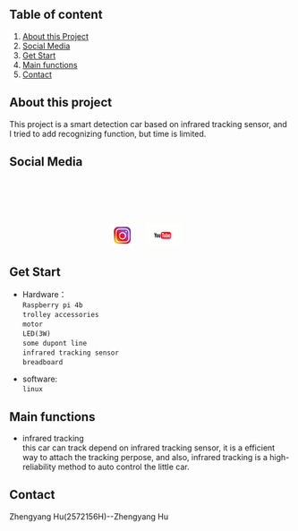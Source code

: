 
## Table of content



<ol>
    <li><a href="#about-this-project">About this Project</a></li>
    <li><a href="#social-media">Social Media</a></li>
    <li><a href="#get start">Get Start</a></li>
    <li><a href="#main-functions">Main functions</a</li>
    <li><a href="#contact">Contact</a></li>
</ol>


## About this project
This project is a smart detection car based on infrared tracking sensor, and I tried to add recognizing function, but time is limited.

## Social Media
<br />
<div align="center">
  <br />
  <p align="center">
    <br />
    <br />
    <a href="https://www.instagram.com/p/CRzRPjUnx0o-Xcq7o7S6pfz3dUD_u5bxlDoM3c0/?utm_medium=copy_link"><img height=40 src="image/instagram.jpg"></img></a>&nbsp;&nbsp;&nbsp;&nbsp;
    <a href="https://www.youtube.com/watch?v=86xGaaVowuE"><img height=40 src="image/youtube.png"></img></a>&nbsp;&nbsp;&nbsp;&nbsp;
    </p>
</div>

## Get Start
* Hardware：<br>
    `Raspberry pi 4b `<br>
               `trolley accessories` <br>
               `motor`<br>
               `LED(3W)`<br>
               `some dupont line` <br>
               `infrared tracking sensor`<br>
               `breadboard` <br>
           
* software: <br>
           `linux`
           
## Main functions
 * infrared tracking<br>
  this car can track depend on infrared tracking sensor, it is a efficient way to attach the tracking perpose, and also, infrared tracking is a high-reliability method to auto control the little car.
    

   
   
 ## Contact
  Zhengyang Hu(2572156H)--Zhengyang Hu <br>
